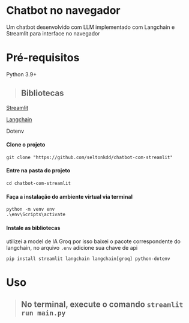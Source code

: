 # Chatbot no navegador
Um chatbot desenvolvido com LLM implementado com Langchain e Streamlit para interface no navegador

# Pré-requisitos

Python 3.9+

> ## Bibliotecas

[Streamlit](https://docs.streamlit.io)

[Langchain](https://python.langchain.com/docs/introduction/)

Dotenv

#### Clone o projeto
    git clone "https://github.com/seltonkdd/chatbot-com-streamlit"
#### Entre na pasta do projeto
    cd chatbot-com-streamlit

#### Faça a instalação do ambiente virtual via terminal
    python -m venv env
    .\env\Scripts\activate

#### Instale as bibliotecas
utilizei a model de IA Groq por isso baixei o pacote correspondente do langchain, no arquivo `.env` adicione sua chave de api

    pip install streamlit langchain langchain[groq] python-dotenv

# Uso
> ## No terminal, execute o comando `streamlit run main.py`
